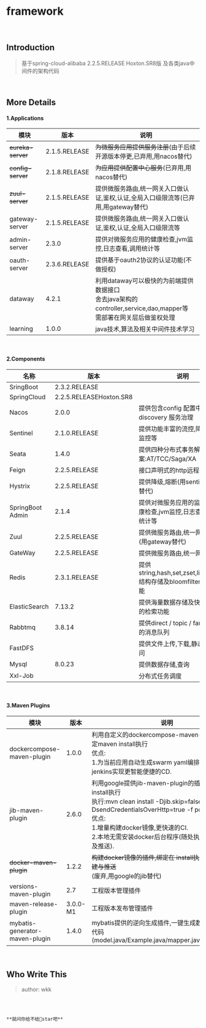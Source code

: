 # framework
</br>

## Introduction
> 基于spring-cloud-alibaba 2.2.5.RELEASE Hoxton.SR8版 及各类java中间件的架构代码
                                                           
</br>

## More Details

#### 1.Applications

|       模块        |     版本      | 说明                                                         |
| --------------- | ----------- | ------------------------------------------------------------ |
| ~~eureka-server~~ | 2.1.5.RELEASE | ~~为微服务应用提供服务注册~~(由于后续开源版本停更,已弃用,用nacos替代) |
| ~~config-server~~ | 2.1.8.RELEASE | ~~为应用提供配置中心服务~~(已弃用,用nacos替代)               |
| ~~zuul-server~~   | 2.1.5.RELEASE | 提供微服务路由,统一网关入口做认证,鉴权,认证,全局入口级限流等(已弃用,用gateway替代) |
| gateway-server    | 2.1.5.RELEASE | 提供微服务路由,统一网关入口做认证,鉴权,认证,全局入口级限流等 |
| admin-server      | 2.3.0         | 提供对微服务应用的健康检查,jvm监控,日志查看,调用统计等       |
| oauth-server      | 2.3.6.RELEASE | 提供基于oauth2协议的认证功能(不做授权)                       |
| dataway           | 4.2.1         | 利用dataway可以极快的为前端提供数据接口<br>舍去java架构的controller,service,dao,mapper等<br>需部署在网关层后做鉴权处理 |
| learning          | 1.0.0         | java技术,算法及相关中间件技术学习                                 |

<br/>

#### 2.Components

| 名称          | 版本           | 说明                                                         |
| ------------- | -------------- | ------------------------------------------------------------ |
| SringBoot    | 2.3.2.RELEASE  |                                                              |
| SpringCloud   | 2.2.5.RELEASEHoxton.SR8     |                                                              |
| Nacos         | 2.0.0          | 提供包含config 配置中心与discovery 服务治理                  |
| Sentinel      | 2.1.0.RELEASE  | 提供功能丰富的流控,降级,链路监控等      
| Seata         | 1.4.0          | 提供四种分布式事务解决方案:AT/TCC/Saga/XA
| Feign         | 2.2.5.RELEASE  | 接口声明式的http远程调用                                     |
| Hystrix       | 2.2.5.RELEASE  | 提供降级,熔断(用sentinel兼容替代)                            |
| SpringBoot Admin | 2.1.4     | 提供对微服务应用的监控管理:健康检查,jvm监控,日志查看,调用统计等 |
| Zuul          | 2.2.5.RELEASE  | 提供微服务路由,统一网关入口(用gateway替代)                                  |
| GateWay       | 2.2.5.RELEASE  | 提供微服务路由,统一网关入口                                  |
| Redis         | 2.3.1.RELEASE  | 提供string,hash,set,zset,list,bitmap结构存储及bloomfilter等插件功能 |
| ElasticSearch | 7.13.2         | 提供海量数据存储及快速且丰富的检索功能                       |
| Rabbtmq       | 3.8.14         | 提供direct / topic / fanout 模式的消息队列                   |
| FastDFS       |                | 提供文件上传,下载,静态资源访问                               |
| Mysql         |8.0.23          | 提供数据存储,查询                                            |
| Xxl-Job       |                | 分布式任务调度                                                         |


<br/>

#### 3.Maven Plugins

|       模块        |     版本      | 说明                                                         |
| --------------- | ----------- | ------------------------------------------------------------ |
| dockercompose-maven-plugin     |1.0.0 | 利用自定义的dockercompose-maven-plugin插件,绑定maven install执行<br/>优点:<br/>1.为当前应用自动生成swarm yaml编排文件,结合jenkins实现更智能便捷的CD. |
| jib-maven-plugin               |2.6.0          | 利用google提供jib-maven-plugin的插件,绑定maven install执行<br>执行:mvn clean install -Djib.skip=false -DsendCredentialsOverHttp=true -f pom.xml<br>优点:<br/>		1.增量构建docker镜像,更快速的CI.<br/>		2.本地无需安装docker后台程序(随处执行docker构建及推送). |
| ~~docker-maven-plugin~~        |1.2.2          | ~~构建docker镜像的插件,绑定在 install执行周期,执行构建与推送~~<br/>(废弃,用google的jib替代) |
| versions-maven-plugin          |2.7            | 工程版本管理插件                                             |
| maven-release-plugin           |3.0.0-M1       | 工程版本发布管理插件                                         |
| mybatis-generator-maven-plugin |1.4.0          | mybatis提供的逆向生成插件,一键生成数据库表对应的代码<br/>(model.java/Example.java/mapper.java/mapper.xml) |
 
</br>

## Who Write This
> author: wkk 
</br>



                                                                                                     **就问你给不给🌟star吧**
